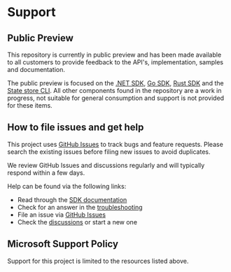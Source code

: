 # Support

## Public Preview

This repository is currently in public preview and has been made available to all customers to provide feedback to the API's, implementation, samples and documentation.

The public preview is focused on the [.NET SDK](/dotnet), [Go SDK](/go), [Rust SDK](/rust) and the [State store CLI](/tools/statestore-cli). All other components found in the repository are a work in progress, not suitable for general consumption and support is not provided for these items.

## How to file issues and get help

This project uses [GitHub Issues](https://github.com/Azure/iot-operations-sdks/issues/new/choose) to track bugs and feature requests. Please search the existing issues before filing new issues to avoid duplicates.

We review GitHub Issues and discussions regularly and will typically respond within a few days.

Help can be found via the following links:

* Read through the [SDK documentation](/doc)
* Check for an answer in the [troubleshooting](/doc/troubleshooting.md)
* File an issue via [GitHub Issues](https://github.com/Azure/iot-operations-sdks/issues/new/choose)
* Check the [discussions](https://github.com/Azure/iot-operations-sdks/discussions) or start a new one

## Microsoft Support Policy

Support for this project is limited to the resources listed above.
